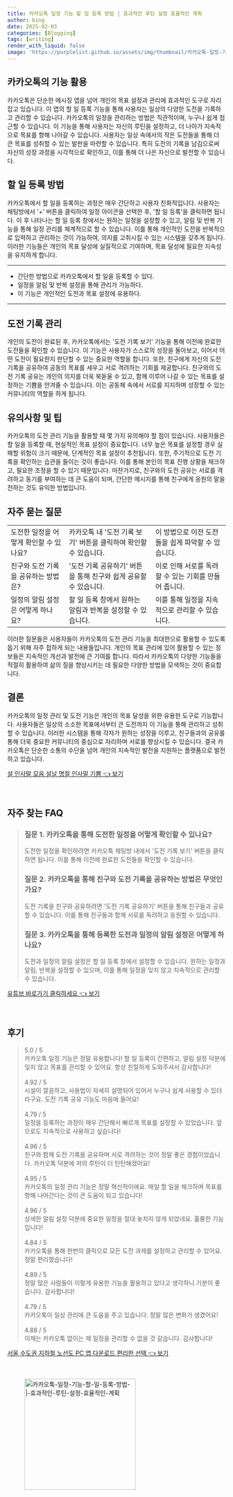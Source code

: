 ```yaml
---
title: 카카오톡 일정 기능 할 일 등록 방법 | 효과적인 루틴 설정 효율적인 계획
author: bing
date: 2025-02-03
categories: [Blogging]
tags: [writing]
render_with_liquid: false
image: 'https://purplelist.github.io/assets/img/thumbnail/카카오톡-일정-기능-할-일-등록-방법-|-효과적인-루틴-설정-효율적인-계획.webp'
---
```



<h2 id='카카오톡의 기능 활용'>카카오톡의 기능 활용</h2>

<p>카카오톡은 단순한 메시징 앱을 넘어 개인의 목표 설정과 관리에 효과적인 도구로 자리 잡고 있습니다. 이 앱의 할 일 등록 기능을 통해 사용자는 일상의 다양한 도전을 기록하고 관리할 수 있습니다. 카카오톡의 일정을 관리하는 방법은 직관적이며, 누구나 쉽게 접근할 수 있습니다. 이 기능을 통해 사용자는 자신의 루틴을 설정하고, 더 나아가 지속적으로 목표를 향해 나아갈 수 있습니다. 사용자는 일상 속에서의 작은 도전들을 통해 더 큰 목표를 성취할 수 있는 발판을 마련할 수 있습니다. 특히 도전의 기록을 남김으로써 자신의 성장 과정을 시각적으로 확인하고, 이를 통해 더 나은 자신으로 발전할 수 있습니다.</p>

<h2 id='할 일 등록 방법'>할 일 등록 방법</h2>

<p>카카오톡에서 할 일을 등록하는 과정은 매우 간단하고 사용자 친화적입니다. 사용자는 채팅방에서 '+' 버튼을 클릭하여 일정 아이콘을 선택한 후, '할 일 등록'을 클릭하면 됩니다. 이 후 나타나는 할 일 등록 창에서는 원하는 일정을 설정할 수 있고, 알림 및 반복 기능을 통해 일정 관리를 체계적으로 할 수 있습니다. 이를 통해 개인적인 도전을 반복적으로 입력하고 관리하는 것이 가능하여, 의지를 고취시킬 수 있는 시스템을 갖추게 됩니다. 이러한 기능들은 개인의 목표 달성에 실질적으로 기여하며, 목표 달성에 필요한 지속성을 유지하게 합니다.</p>

<hr />

<ul>
    <li>간단한 방법으로 카카오톡에서 할 일을 등록할 수 있다.</li>
    <li>일정을 알림 및 반복 설정을 통해 관리가 가능하다.</li>
    <li>이 기능은 개인적인 도전과 목표 설정에 유용하다.</li>
</ul>

<hr />

<h2 id='도전 기록 관리'>도전 기록 관리</h2>

<p>개인의 도전이 완료된 후, 카카오톡에서는 '도전 기록 보기' 기능을 통해 이전에 완료한 도전들을 확인할 수 있습니다. 이 기능은 사용자가 스스로의 성장을 돌아보고, 이어서 어떤 도전이 필요한지 판단할 수 있는 중요한 역할을 합니다. 또한, 친구에게 자신의 도전 기록을 공유하여 공동의 목표를 세우고 서로 격려하는 기회를 제공합니다. 친구와의 도전 기록 공유는 개인의 의지를 더욱 북돋울 수 있고, 함께 이루어 나갈 수 있는 목표를 설정하는 기쁨을 안겨줄 수 있습니다. 이는 공동체 속에서 서로를 지지하며 성장할 수 있는 커뮤니티의 역할을 하게 됩니다.</p>

<h2 id='유의사항 및 팁'>유의사항 및 팁</h2>

<p>카카오톡의 도전 관리 기능을 활용할 때 몇 가지 유의해야 할 점이 있습니다. 사용자들은 할 일을 등록할 때, 현실적인 목표 설정이 중요합니다. 너무 높은 목표를 설정할 경우 실패할 위험이 크기 때문에, 단계적인 목표 설정이 추천됩니다. 또한, 주기적으로 도전 기록을 확인하는 습관을 들이는 것이 좋습니다. 이를 통해 본인의 목표 진행 상황을 체크하고, 필요한 조정을 할 수 있기 때문입니다. 마찬가지로, 친구와의 도전 공유는 서로를 격려하고 동기를 부여하는 데 큰 도움이 되며, 간단한 메시지를 통해 친구에게 응원의 말을 전하는 것도 유익한 방법입니다.</p>

<h2 id='자주 묻는 질문'>자주 묻는 질문</h2>

<table>
    <tr>
        <td>도전한 일정을 어떻게 확인할 수 있나요?</td>
        <td>카카오톡 내 '도전 기록 보기' 버튼을 클릭하여 확인할 수 있습니다.</td>
        <td>이 방법으로 이전 도전들을 쉽게 파악할 수 있습니다.</td>
    </tr>
    <tr>
        <td>친구와 도전 기록을 공유하는 방법은?</td>
        <td>'도전 기록 공유하기' 버튼을 통해 친구와 쉽게 공유할 수 있습니다.</td>
        <td>이로 인해 서로를 독려할 수 있는 기회를 만들어 줍니다.</td>
    </tr>
    <tr>
        <td>일정의 알림 설정은 어떻게 하나요?</td>
        <td>할 일 등록 창에서 원하는 알림과 반복을 설정할 수 있습니다.</td>
        <td>이를 통해 일정을 지속적으로 관리할 수 있습니다.</td>
    </tr>
</table>

<p>이러한 질문들은 사용자들이 카카오톡의 도전 관리 기능을 최대한으로 활용할 수 있도록 돕기 위해 자주 접하게 되는 내용들입니다. 개인의 목표 관리에 있어 활용할 수 있는 정보들은 지속적인 개선과 발전에 큰 기여를 합니다. 따라서 카카오톡의 다양한 기능들을 적절히 활용하여 삶의 질을 향상시키는 데 필요한 다양한 방법을 모색하는 것이 중요합니다.</p>

<h2 id='결론'>결론</h2>

<p>카카오톡의 일정 관리 및 도전 기능은 개인의 목표 달성을 위한 유용한 도구로 기능합니다. 사용자들은 일상의 소소한 목표에서부터 큰 도전까지 이 기능을 통해 관리하고 성취할 수 있습니다. 이러한 시스템을 통해 각자가 원하는 성장을 이루고, 친구들과의 공유를 통해 더욱 중요한 커뮤니티의 중심으로 자리하며 서로를 향상시킬 수 있습니다. 결국 카카오톡은 단순한 소통의 수단을 넘어 개인의 지속적인 발전을 지원하는 플랫폼으로 발전하고 있습니다.</p>


<p><a class="click-button" title="설 인사말 모음 설날 명절 인사말 기쁨" href="https://purplelist.github.io/posts/%EC%84%A4-%EC%9D%B8%EC%82%AC%EB%A7%90-%EB%AA%A8%EC%9D%8C-%EC%84%A4%EB%82%A0-%EB%AA%85%EC%A0%88-%EC%9D%B8%EC%82%AC%EB%A7%90-%EA%B8%B0%EC%81%A8/" rel="dofollow">설 인사말 모음 설날 명절 인사말 기쁨 👈 보기</a></p><br>
<h2 id='자주_찾는_FAQ'>자주 찾는 FAQ</h2>
<div itemscope="" itemtype="https://schema.org/FAQPage"> 
<blockquote> 
<div itemscope="" itemprop="mainEntity" itemtype="https://schema.org/Question"> 
<h3 itemprop="name">질문 1. 카카오톡을 통해 도전한 일정을 어떻게 확인할 수 있나요?</h3> 
<div itemscope="" itemprop="acceptedAnswer" itemtype="https://schema.org/Answer"> 
<span itemprop="text"> 
<p>도전한 일정을 확인하려면 카카오톡 채팅방 내에서 '도전 기록 보기' 버튼을 클릭하면 됩니다. 이를 통해 이전에 완료한 도전들을 확인할 수 있습니다.</p> 
</span> 
</div> 
</div> 
<div itemscope="" itemprop="mainEntity" itemtype="https://schema.org/Question"> 
<h3 itemprop="name">질문 2. 카카오톡을 통해 친구와 도전 기록을 공유하는 방법은 무엇인가요?</h3> 
<div itemscope="" itemprop="acceptedAnswer" itemtype="https://schema.org/Answer"> 
<span itemprop="text"> 
<p>도전 기록을 친구와 공유하려면 '도전 기록 공유하기' 버튼을 통해 친구들과 공유할 수 있습니다. 이를 통해 친구들과 함께 서로를 독려하고 응원할 수 있습니다.</p> 
</span> 
</div> 
</div> 
<div itemscope="" itemprop="mainEntity" itemtype="https://schema.org/Question"> 
<h3 itemprop="name">질문 3. 카카오톡을 통해 등록한 도전과 일정의 알림 설정은 어떻게 하나요?</h3> 
<div itemscope="" itemprop="acceptedAnswer" itemtype="https://schema.org/Answer"> 
<span itemprop="text"> 
<p>도전과 일정의 알림 설정은 할 일 등록 창에서 설정할 수 있습니다. 원하는 일정과 알림, 반복을 설정할 수 있으며, 이를 통해 일정을 잊지 않고 지속적으로 관리할 수 있습니다.</p> 
</span> 
</div> 
</div> 
</blockquote> 
</div>
<p><a class="click-button" title="유튜브 바로가기 클릭하세요" href="https://purplelist.github.io/posts/%EC%9C%A0%ED%8A%9C%EB%B8%8C-%EB%B0%94%EB%A1%9C%EA%B0%80%EA%B8%B0-%ED%81%B4%EB%A6%AD%ED%95%98%EC%84%B8%EC%9A%94/" rel="dofollow">유튜브 바로가기 클릭하세요 👈 보기</a></p><br>
<h2 id='후기'>후기</h2>
<div itemscope itemtype="https://schema.org/Product">
  <blockquote>
  <div itemprop="review" itemscope itemtype="https://schema.org/Review">
      <div itemprop="reviewRating" itemscope itemtype="https://schema.org/Rating"> <span itemprop="ratingValue">5.0</span> / <span itemprop="bestRating">5</span> </div>
      <span itemprop="reviewBody">카카오톡 일정 기능은 정말 유용합니다! 할 일 등록이 간편하고, 알림 설정 덕분에 잊지 않고 목표를 관리할 수 있어요. 항상 친절하게 도와주셔서 감사합니다!</span>
  </div>
  <br>
  <div itemprop="review" itemscope itemtype="https://schema.org/Review">
      <div itemprop="reviewRating" itemscope itemtype="https://schema.org/Rating"> <span itemprop="ratingValue">4.92</span> / <span itemprop="bestRating">5</span> </div>
      <span itemprop="reviewBody">시설이 깔끔하고, 사용법이 자세히 설명되어 있어서 누구나 쉽게 사용할 수 있더라구요. 도전 기록 공유 기능도 마음에 들어요!</span>
  </div>
  <br>
  <div itemprop="review" itemscope itemtype="https://schema.org/Review">
      <div itemprop="reviewRating" itemscope itemtype="https://schema.org/Rating"> <span itemprop="ratingValue">4.79</span> / <span itemprop="bestRating">5</span> </div>
      <span itemprop="reviewBody">일정을 등록하는 과정이 매우 간단해서 빠르게 목표를 설정할 수 있었습니다. 앞으로도 지속적으로 사용하고 싶습니다!</span>
  </div>
  <br>
  <div itemprop="review" itemscope itemtype="https://schema.org/Review">
      <div itemprop="reviewRating" itemscope itemtype="https://schema.org/Rating"> <span itemprop="ratingValue">4.96</span> / <span itemprop="bestRating">5</span> </div>
      <span itemprop="reviewBody">친구와 함께 도전 기록을 공유하며 서로 격려하는 것이 정말 좋은 경험이었습니다. 카카오톡 덕분에 저의 루틴이 더 탄탄해졌어요!</span>
  </div>
  <br>
  <div itemprop="review" itemscope itemtype="https://schema.org/Review">
      <div itemprop="reviewRating" itemscope itemtype="https://schema.org/Rating"> <span itemprop="ratingValue">4.95</span> / <span itemprop="bestRating">5</span> </div>
      <span itemprop="reviewBody">카카오톡의 일정 관리 기능은 정말 혁신적이에요. 매일 할 일을 체크하며 목표를 향해 나아간다는 것이 큰 도움이 되고 있습니다!</span>
  </div>
  <br>
  <div itemprop="review" itemscope itemtype="https://schema.org/Review">
      <div itemprop="reviewRating" itemscope itemtype="https://schema.org/Rating"> <span itemprop="ratingValue">4.96</span> / <span itemprop="bestRating">5</span> </div>
      <span itemprop="reviewBody">상세한 알림 설정 덕분에 중요한 일정을 절대 놓치지 않게 되었네요. 훌륭한 기능입니다!</span>
  </div>
  <br>
  <div itemprop="review" itemscope itemtype="https://schema.org/Review">
      <div itemprop="reviewRating" itemscope itemtype="https://schema.org/Rating"> <span itemprop="ratingValue">4.84</span> / <span itemprop="bestRating">5</span> </div>
      <span itemprop="reviewBody">카카오톡을 통해 한번의 클릭으로 모든 도전 과제를 설정하고 관리할 수 있어요. 정말 편리했습니다!</span>
  </div>
  <br>
  <div itemprop="review" itemscope itemtype="https://schema.org/Review">
      <div itemprop="reviewRating" itemscope itemtype="https://schema.org/Rating"> <span itemprop="ratingValue">4.89</span> / <span itemprop="bestRating">5</span> </div>
      <span itemprop="reviewBody">정말 많은 사람들이 이렇게 유용한 기능을 활용하고 있다고 생각하니 기분이 좋습니다. 감사합니다!</span>
  </div>
  <br>
  <div itemprop="review" itemscope itemtype="https://schema.org/Review">
      <div itemprop="reviewRating" itemscope itemtype="https://schema.org/Rating"> <span itemprop="ratingValue">4.79</span> / <span itemprop="bestRating">5</span> </div>
      <span itemprop="reviewBody">카카오톡이 일상 관리에 큰 도움을 주고 있습니다. 정말 많은 변화가 생겼어요!</span>
  </div>
  <br>
  <div itemprop="review" itemscope itemtype="https://schema.org/Review">
      <div itemprop="reviewRating" itemscope itemtype="https://schema.org/Rating"> <span itemprop="ratingValue">4.88</span> / <span itemprop="bestRating">5</span> </div>
      <span itemprop="reviewBody">이제는 카카오톡 없이는 제 일정을 관리할 수 없을 것 같습니다. 감사합니다!</span>
  </div>
  </blockquote>
</div>
<p><a class="click-button" title="서울 수도권 지하철 노선도 PC 앱 다운로드 편리한 선택" href="https://purplelist.github.io/posts/%EC%84%9C%EC%9A%B8-%EC%88%98%EB%8F%84%EA%B6%8C-%EC%A7%80%ED%95%98%EC%B2%A0-%EB%85%B8%EC%84%A0%EB%8F%84-PC-%EC%95%B1-%EB%8B%A4%EC%9A%B4%EB%A1%9C%EB%93%9C-%ED%8E%B8%EB%A6%AC%ED%95%9C-%EC%84%A0%ED%83%9D/" rel="dofollow">서울 수도권 지하철 노선도 PC 앱 다운로드 편리한 선택 👈 보기</a></p><br>
<figure class="image"><img src="https://purplelist.github.io/assets/img/thumbnail/카카오톡-일정-기능-할-일-등록-방법-|-효과적인-루틴-설정-효율적인-계획.webp" alt="카카오톡-일정-기능-할-일-등록-방법-|-효과적인-루틴-설정-효율적인-계획" width="256" height="256"></figure>